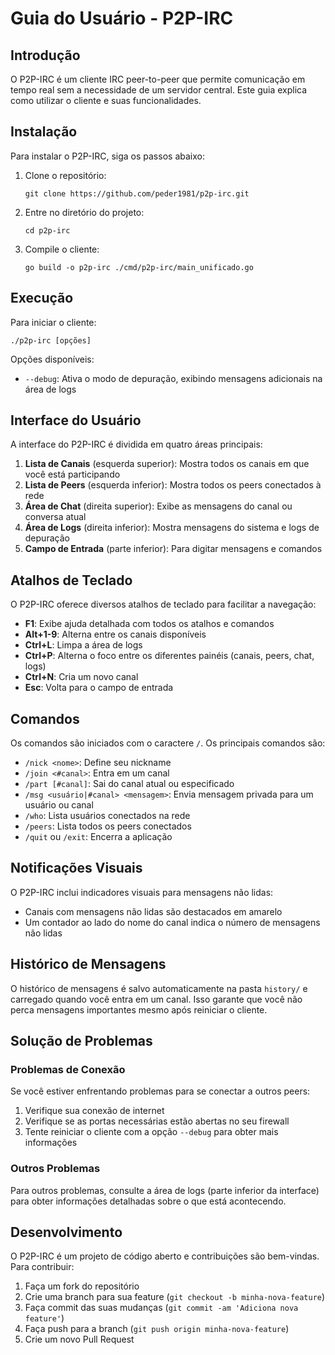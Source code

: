 # Guia do Usuário - P2P-IRC

## Introdução

O P2P-IRC é um cliente IRC peer-to-peer que permite comunicação em tempo real sem a necessidade de um servidor central. Este guia explica como utilizar o cliente e suas funcionalidades.

## Instalação

Para instalar o P2P-IRC, siga os passos abaixo:

1. Clone o repositório:
   ```
   git clone https://github.com/peder1981/p2p-irc.git
   ```

2. Entre no diretório do projeto:
   ```
   cd p2p-irc
   ```

3. Compile o cliente:
   ```
   go build -o p2p-irc ./cmd/p2p-irc/main_unificado.go
   ```

## Execução

Para iniciar o cliente:

```
./p2p-irc [opções]
```

Opções disponíveis:
- `--debug`: Ativa o modo de depuração, exibindo mensagens adicionais na área de logs

## Interface do Usuário

A interface do P2P-IRC é dividida em quatro áreas principais:

1. **Lista de Canais** (esquerda superior): Mostra todos os canais em que você está participando
2. **Lista de Peers** (esquerda inferior): Mostra todos os peers conectados à rede
3. **Área de Chat** (direita superior): Exibe as mensagens do canal ou conversa atual
4. **Área de Logs** (direita inferior): Mostra mensagens do sistema e logs de depuração
5. **Campo de Entrada** (parte inferior): Para digitar mensagens e comandos

## Atalhos de Teclado

O P2P-IRC oferece diversos atalhos de teclado para facilitar a navegação:

- **F1**: Exibe ajuda detalhada com todos os atalhos e comandos
- **Alt+1-9**: Alterna entre os canais disponíveis
- **Ctrl+L**: Limpa a área de logs
- **Ctrl+P**: Alterna o foco entre os diferentes painéis (canais, peers, chat, logs)
- **Ctrl+N**: Cria um novo canal
- **Esc**: Volta para o campo de entrada

## Comandos

Os comandos são iniciados com o caractere `/`. Os principais comandos são:

- `/nick <nome>`: Define seu nickname
- `/join <#canal>`: Entra em um canal
- `/part [#canal]`: Sai do canal atual ou especificado
- `/msg <usuário|#canal> <mensagem>`: Envia mensagem privada para um usuário ou canal
- `/who`: Lista usuários conectados na rede
- `/peers`: Lista todos os peers conectados
- `/quit` ou `/exit`: Encerra a aplicação

## Notificações Visuais

O P2P-IRC inclui indicadores visuais para mensagens não lidas:

- Canais com mensagens não lidas são destacados em amarelo
- Um contador ao lado do nome do canal indica o número de mensagens não lidas

## Histórico de Mensagens

O histórico de mensagens é salvo automaticamente na pasta `history/` e carregado quando você entra em um canal. Isso garante que você não perca mensagens importantes mesmo após reiniciar o cliente.

## Solução de Problemas

### Problemas de Conexão

Se você estiver enfrentando problemas para se conectar a outros peers:

1. Verifique sua conexão de internet
2. Verifique se as portas necessárias estão abertas no seu firewall
3. Tente reiniciar o cliente com a opção `--debug` para obter mais informações

### Outros Problemas

Para outros problemas, consulte a área de logs (parte inferior da interface) para obter informações detalhadas sobre o que está acontecendo.

## Desenvolvimento

O P2P-IRC é um projeto de código aberto e contribuições são bem-vindas. Para contribuir:

1. Faça um fork do repositório
2. Crie uma branch para sua feature (`git checkout -b minha-nova-feature`)
3. Faça commit das suas mudanças (`git commit -am 'Adiciona nova feature'`)
4. Faça push para a branch (`git push origin minha-nova-feature`)
5. Crie um novo Pull Request
